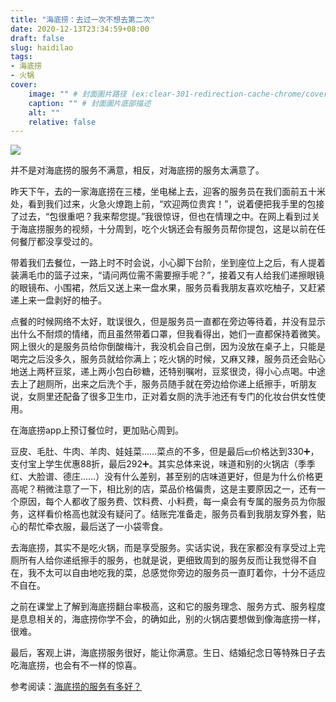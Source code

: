 ```yaml
---
title: "海底捞：去过一次不想去第二次"
date: 2020-12-13T23:34:59+08:00
draft: false
slug: haidilao
tags:
- 海底捞
- 火锅
cover:
    image: "" # 封面圖片路径 (ex:clear-301-redirection-cache-chrome/cover.jpg)
    caption: "" # 封面圖片底部描述
    alt: ""
    relative: false
---
```

![](https://rmt.dogedoge.com/fetch/lucy/storage/haidilao.png)

并不是对海底捞的服务不满意，相反，对海底捞的服务太满意了。

昨天下午，去的一家海底捞在三楼，坐电梯上去，迎客的服务员在我们面前五十米处，看到我们过来，火急火燎跑上前，“欢迎两位贵宾！”，说着便把我手里的包接了过去，“包很重吧？我来帮您提。”我很惊讶，但也在情理之中。在网上看到过关于海底捞服务的视频，十分周到，吃个火锅还会有服务员帮你提包，这是以前在任何餐厅都没享受过的。

带着我们去餐位，一路上时不时会说，小心脚下台阶，坐到座位上之后，有人提着装满毛巾的篮子过来，“请问两位需不需要擦手呢？”，接着又有人给我们递擦眼镜的眼镜布、小围裙，然后又送上来一盘水果，服务员看我朋友喜欢吃柚子，又赶紧递上来一盘剥好的柚子。

点餐的时候网络不太好，耽误很久，但是服务员一直都在旁边等待着，并没有显示出什么不耐烦的情绪，而且虽然带着口罩，但我看得出，她们一直都保持着微笑。网上很火的是服务员给你倒酸梅汁，我没机会自己倒，因为没放在桌子上，只能是喝完之后没多久，服务员就给你满上；吃火锅的时候，又麻又辣，服务员还会贴心地送上两杯豆浆，递上两小包白砂糖，还特别嘱咐，豆浆很烫，得小心点喝。中途去上了趟厕所，出来之后洗个手，服务员随手就在旁边给你递上纸擦手，听朋友说，女厕里还配备了很多卫生巾，正对着女厕的洗手池还有专门的化妆台供女性使用。

在海底捞app上预订餐位时，更加贴心周到。

豆皮、毛肚、牛肉、羊肉、娃娃菜……菜点的不多，但是最后💴价格达到330➕，支付宝上学生优惠88折，最后292➕。其实总体来说，味道和别的火锅店（季季红、大脸谱、德庄……）没有什么差别，甚至别的店味道更好，但是为什么价格更高呢？稍微注意了一下，相比别的店，菜品价格偏贵，这是主要原因之一，还有一个原因，每个人都收了服务费、饮料费、小料费，每一桌会有专属的服务员为你服务，这样看价格高也就没有疑问了。结账完准备走，服务员看到我朋友穿外套，贴心的帮忙牵衣服，最后送了一小袋零食。

去海底捞，其实不是吃火锅，而是享受服务。实话实说，我在家都没有享受过上完厕所有人给你递纸擦手的服务，也就是说，更细致周到的服务反而让我觉得不自在，我不太可以自由地吃我的菜，总感觉你旁边的服务员一直盯着你，十分不适应不自在。

之前在课堂上了解到海底捞翻台率极高，这和它的服务理念、服务方式、服务程度是息息相关的，海底捞你学不会，的确如此，别的火锅店要想做到像海底捞一样，很难。

最后，客观上讲，海底捞服务很好，能让你满意。生日、结婚纪念日等特殊日子去吃海底捞，也会有不一样的惊喜。

参考阅读：[海底捞的服务有多好？](https://www.zhihu.com/question/290399136)
